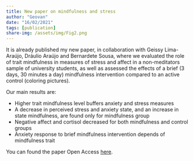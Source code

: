```yaml
---
title: New paper on mindfulness and stress
author: "Geovan"
date: "16/02/2021"
tags: [publication]
share-img: /assets/img/Fig2.png
---
```


It is already published my new paper, in collaboration with Geissy Lima-Araújo, Dráulio Araújo and Bernardete Sousa, where we evaluated the role of trait mindfulness in measures of stress and affect in a non-meditators sample of university students, as well as assessed the effects of a brief (3 days, 30 minutes a day) mindfulness intervention compared to an active control (coloring pictures).

Our main results are:
* Higher trait mindfulness level buffers anxiety and stress measures
* A decrease in perceived stress and anxiety state, and an increase in state mindfulness, are found only for mindfulness group
* Negative affect and cortisol decreased for both mindfulness and control groups
* Anxiety response to brief mindfulness intervention depends of mindfulness trait

You can found the paper Open Access [here](https://bmcpsychology.biomedcentral.com/articles/10.1186/s40359-021-00520-x).

